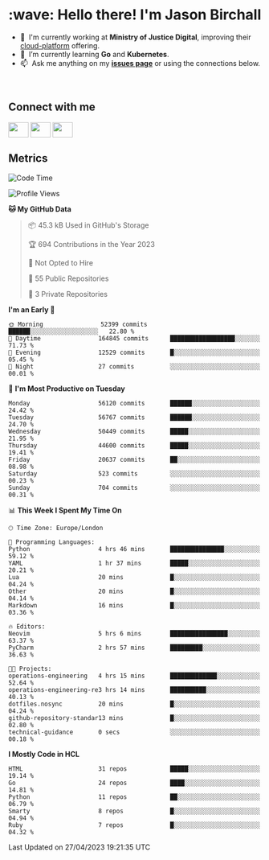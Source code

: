 <h1 align="left" id="jason-title">:wave: Hello there! I'm Jason Birchall</h1>

- :office: &nbsp;I'm currently working at **Ministry of Justice Digital**, improving their [cloud-platform](https://github.com/ministryofjustice/cloud-platform) offering.
- :seedling: &nbsp;I’m currently learning **Go** and **Kubernetes**.
- :mailbox: &nbsp;Ask me anything on my **[issues page]** or using the connections below.


<br>

<h2>Connect with me</h2>
<p>
<a href="https://twitter.com/jsonBirchall" target="blank"><img align="center" src="https://cdn.jsdelivr.net/npm/simple-icons@3.0.1/icons/twitter.svg" alt="" height="30" width="40" /></a>
<a href="https://keybase.io/json0" target="blank"><img align="center" src="https://cdn.jsdelivr.net/npm/simple-icons@3.0.1/icons/keybase.svg" alt="" height="30" width="40" /></a>
<a href="https://www.reddit.com/user/kakorate" target="blank"><img align="center" src="https://cdn.jsdelivr.net/npm/simple-icons@3.0.1/icons/reddit.svg" alt="" height="30" width="40" /></a>
</p>

<h2>Metrics</h2>

<!--START_SECTION:waka-->
![Code Time](http://img.shields.io/badge/Code%20Time-1%2C013%20hrs%2033%20mins-blue)

![Profile Views](http://img.shields.io/badge/Profile%20Views-0-blue)

**🐱 My GitHub Data** 

> 📦 45.3 kB Used in GitHub's Storage 
 > 
> 🏆 694 Contributions in the Year 2023
 > 
> 🚫 Not Opted to Hire
 > 
> 📜 55 Public Repositories 
 > 
> 🔑 3 Private Repositories 
 > 
**I'm an Early 🐤** 

```text
🌞 Morning                52399 commits       ██████░░░░░░░░░░░░░░░░░░░   22.80 % 
🌆 Daytime                164845 commits      ██████████████████░░░░░░░   71.73 % 
🌃 Evening                12529 commits       █░░░░░░░░░░░░░░░░░░░░░░░░   05.45 % 
🌙 Night                  27 commits          ░░░░░░░░░░░░░░░░░░░░░░░░░   00.01 % 
```
📅 **I'm Most Productive on Tuesday** 

```text
Monday                   56120 commits       ██████░░░░░░░░░░░░░░░░░░░   24.42 % 
Tuesday                  56767 commits       ██████░░░░░░░░░░░░░░░░░░░   24.70 % 
Wednesday                50449 commits       █████░░░░░░░░░░░░░░░░░░░░   21.95 % 
Thursday                 44600 commits       █████░░░░░░░░░░░░░░░░░░░░   19.41 % 
Friday                   20637 commits       ██░░░░░░░░░░░░░░░░░░░░░░░   08.98 % 
Saturday                 523 commits         ░░░░░░░░░░░░░░░░░░░░░░░░░   00.23 % 
Sunday                   704 commits         ░░░░░░░░░░░░░░░░░░░░░░░░░   00.31 % 
```


📊 **This Week I Spent My Time On** 

```text
🕑︎ Time Zone: Europe/London

💬 Programming Languages: 
Python                   4 hrs 46 mins       ███████████████░░░░░░░░░░   59.12 % 
YAML                     1 hr 37 mins        █████░░░░░░░░░░░░░░░░░░░░   20.21 % 
Lua                      20 mins             █░░░░░░░░░░░░░░░░░░░░░░░░   04.24 % 
Other                    20 mins             █░░░░░░░░░░░░░░░░░░░░░░░░   04.14 % 
Markdown                 16 mins             █░░░░░░░░░░░░░░░░░░░░░░░░   03.36 % 

🔥 Editors: 
Neovim                   5 hrs 6 mins        ████████████████░░░░░░░░░   63.37 % 
PyCharm                  2 hrs 57 mins       █████████░░░░░░░░░░░░░░░░   36.63 % 

🐱‍💻 Projects: 
operations-engineering   4 hrs 15 mins       █████████████░░░░░░░░░░░░   52.64 % 
operations-engineering-re3 hrs 14 mins       ██████████░░░░░░░░░░░░░░░   40.13 % 
dotfiles.nosync          20 mins             █░░░░░░░░░░░░░░░░░░░░░░░░   04.24 % 
github-repository-standar13 mins             █░░░░░░░░░░░░░░░░░░░░░░░░   02.80 % 
technical-guidance       0 secs              ░░░░░░░░░░░░░░░░░░░░░░░░░   00.18 % 
```

**I Mostly Code in HCL** 

```text
HTML                     31 repos            █████░░░░░░░░░░░░░░░░░░░░   19.14 % 
Go                       24 repos            ████░░░░░░░░░░░░░░░░░░░░░   14.81 % 
Python                   11 repos            ██░░░░░░░░░░░░░░░░░░░░░░░   06.79 % 
Smarty                   8 repos             █░░░░░░░░░░░░░░░░░░░░░░░░   04.94 % 
Ruby                     7 repos             █░░░░░░░░░░░░░░░░░░░░░░░░   04.32 % 
```




 Last Updated on 27/04/2023 19:21:35 UTC
<!--END_SECTION:waka-->

<!-- links -->

[issues page]: https://github.com/jasonBirchall/jasonBirchall/issues "jasonBirchall/issues"
